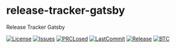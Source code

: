 # release-tracker-gatsby
Release Tracker Gatsby

[![License](https://img.shields.io/github/license/furknyavuz/release-tracker-gatsby?color=2F7488&style=for-the-badge)](LICENSE)
[![Issues](https://img.shields.io/github/issues/furknyavuz/release-tracker-gatsby?color=2F7488&style=for-the-badge)](https://github.com/furknyavuz/release-tracker-gatsby/issues)
[![PRCLosed](https://img.shields.io/github/issues-pr-closed-raw/furknyavuz/release-tracker-gatsby?color=2F7488&style=for-the-badge)](https://github.com/furknyavuz/release-tracker-gatsby/pulls?q=is%3Apr+is%3Aclosed)
[![LastCommit](https://img.shields.io/github/last-commit/furknyavuz/release-tracker-gatsby?color=2F7488&style=for-the-badge)](https://github.com/furknyavuz/release-tracker-gatsby/commits/master)
[![Release](https://img.shields.io/github/release/furknyavuz/release-tracker-gatsby?include_prereleases&color=2F7488&style=for-the-badge)](https://github.com/furknyavuz/release-tracker-gatsby/releases)
[![BTC](https://img.shields.io/badge/Donate-BTC-ORANGE?color=F5922F&style=for-the-badge&logo=bitcoin)](https://commerce.coinbase.com/checkout/8313af5f-de48-498d-b2cb-d98819ca7d5e)
